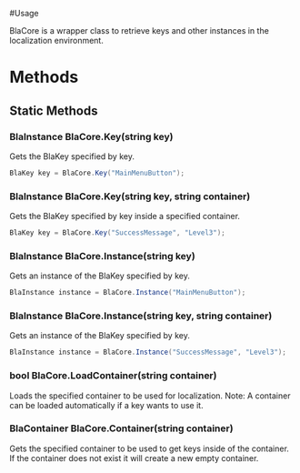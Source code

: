 #Usage

BlaCore is a wrapper class to retrieve keys and other instances in the localization environment.

# Methods

## Static Methods

### BlaInstance BlaCore.Key(string key)
Gets the BlaKey specified by key.
```csharp
BlaKey key = BlaCore.Key("MainMenuButton");
```

### BlaInstance BlaCore.Key(string key, string container)
Gets the BlaKey specified by key inside a specified container.
```csharp
BlaKey key = BlaCore.Key("SuccessMessage", "Level3");
```

### BlaInstance BlaCore.Instance(string key)
Gets an instance of the BlaKey specified by key.
```csharp
BlaInstance instance = BlaCore.Instance("MainMenuButton");
```

### BlaInstance BlaCore.Instance(string key, string container)
Gets an instance of the BlaKey specified by key.
```csharp
BlaInstance instance = BlaCore.Instance("SuccessMessage", "Level3");
```

### bool BlaCore.LoadContainer(string container)

Loads the specified container to be used for localization.
Note: A container can be loaded automatically if a key wants to use it.

### BlaContainer BlaCore.Container(string container)
Gets the specified container to be used to get keys inside of the container.
If the container does not exist it will create a new empty container.